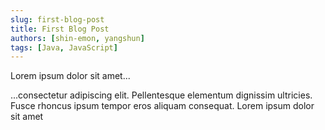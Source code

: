 ```yaml
---
slug: first-blog-post
title: First Blog Post
authors: [shin-emon, yangshun]
tags: [Java, JavaScript]
---
```


Lorem ipsum dolor sit amet...

<!-- truncate -->

...consectetur adipiscing elit. Pellentesque elementum dignissim ultricies. Fusce rhoncus ipsum tempor eros aliquam consequat. Lorem ipsum dolor sit amet
